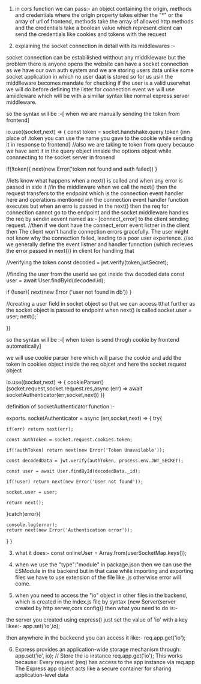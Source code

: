 
<!-- //these are the notes for backend  -->

1. in cors function we can pass:- an object containing the origin, methods and credentials where the origin property takes either the "*" or the array of url of frontend, methods take the array of allowed http methods and the credentials take a boolean value which represent client can send the credentials like cookies and tokens with the request

2. explaining the socket connection in detail with its middlewares :- 

socket connection can be estabilished witthout any middkleware but the problem there is anyone opens the website can have a socket connection as we have our own auth system and we are storing users data unlike some socket application in which no user daat is stored so for us usin the middlleware becomes mandate for checking if the user is a valid userwhat we will do before defining the lister for coonection event we will use amiidleware which will be with a simillar syntax like normal express server middleware.

so the syntax will be :-[ when we are manually sending the token from frontend]

io.use((socket,next) => {
  const token = socket.handshake.query.token {inn place of .token you can use the name you gave to the cookie while sending it in response to frontend}
  //also we are taking te token from query because we have sent it in the query object innside the options objcet while connnecting to the socket server in fronend

  if(!token){
    next(new Error('token not found and auth failed))
  }
  
  //lets know what happens when a next() is called  and when any error is passed in side it
  //in the middleware when we call the next() then the request transfers to the endpoint which is the connection event handler here and operations mentioned inn the connection event handler function executes but when an erro is passed in the next() then the req for connection cannot go to the endpoint and the socket middleware handles the req by sendin aevent named as:- [connect_error] to the client sending request.
  //then if we dont have the connect_erorr event listner in the client then The client won't handle connection errors gracefully. The user might not know why the connection failed, leading to a poor user experience.
  //so we generally define the event listner and handler funnction {which recieves the error passed in next()}  in client for handling that

  //verifying the token
  const decoded = jwt.verify(token,jwtSecret);

  //finding the user from the userId we got inside thw decoded data
  const user = await User.findById(decoded.id);

  if (!user){
    next(new Error ('user not found in db'))
  }


//creating a user field in socket object so that we can access tthat further as the socket object is passed to endpoint when next() is called
  socket.user = user;
  next();`

})

so the syntax will be :-[ when token is send throgh cookie by frontend automatically]

we will use cookie parser here which will parse the cookie and add the token in cookies object inside the req objcet and here the socket.request object

io.use((socket,next) => {
    cookieParser()(socket.request,socket.request.res,async (err) => await socketAuthenticator(err,socket,next))
})

definition of socketAuthenticator function :- 

exports. socketAuthenticator = async (err,socket,next) => {
  try{

    if(err) return next(err);

    const authToken = socket.request.cookies.token;

    if(!authToken) return next(new Error('Token Unavailable'));

    const decodedData = jwt.verify(authToken, process.env.JWT_SECRET);

    const user = await User.findById(decodedData._id);

    if(!user) return next(new Error('User not found'));

    socket.user = user;

    return next();

  }catch(error){

    console.log(error);
    return next(new Error('Authentication error'));

  }
}

3. what it does:-   const onlineUser = Array.from(userSocketMap.keys());

4. when we use the "type":"module" in package.json then we can use the ESModule in the backend but in that case while importing and exporting files we have to use extension of the file like .js otherwise error will come.

5. when you need to access the "io" object in other files in the backend, which is created in the index.js file by syntax {new Server(server created by http server,cors config)} then what you need to do is:- 

the server you created using express() just set the value of 'io' with a key likee:- 
app.set('io',io);

then anywhere in the backeend you can access it like:- 
req.app.get('io');

6. Express provides an application-wide storage mechanism through:
app.set('io', io);    // Store the io instance
req.app.get('io'); 
This works because:
Every request (req) has access to the app instance via req.app
The Express app object acts like a secure container for sharing application-level data